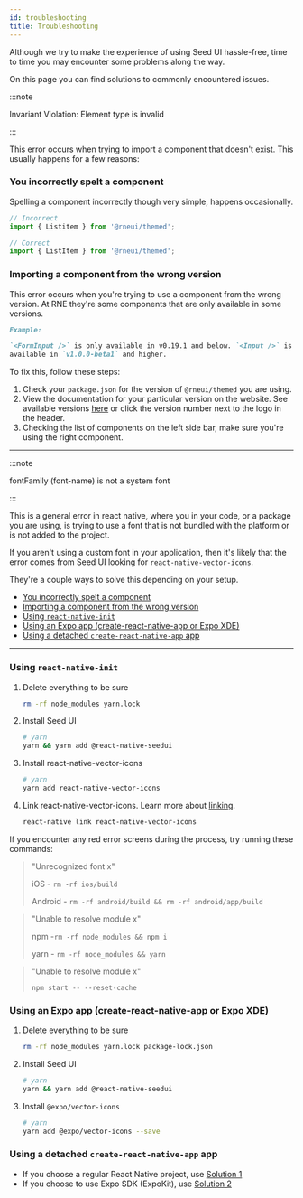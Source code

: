 ```yaml
---
id: troubleshooting
title: Troubleshooting
---
```


Although we try to make the experience of using Seed UI
hassle-free, time to time you may encounter some problems along the way.

On this page you can find solutions to commonly encountered issues.

:::note

Invariant Violation: Element type is invalid

:::

This error occurs when trying to import a component that doesn't exist. This
usually happens for a few reasons:

### You incorrectly spelt a component

Spelling a component incorrectly though very simple, happens occasionally.

```jsx
// Incorrect
import { Listitem } from '@rneui/themed';

// Correct
import { ListItem } from '@rneui/themed';
```

### Importing a component from the wrong version

This error occurs when you're trying to use a component from the wrong version.
At RNE they're some components that are only available in some versions.

```md
Example:

`<FormInput />` is only available in v0.19.1 and below. `<Input />` is only
available in `v1.0.0-beta1` and higher.
```

To fix this, follow these steps:

1. Check your `package.json` for the version of `@rneui/themed` you are
   using.
2. View the documentation for your particular version on the website. See
   available versions
   [here](/versions)
   or click the version number next to the logo in the header.
3. Checking the list of components on the left side bar, make sure you're using
   the right component.

---

:::note

fontFamily (font-name) is not a system font

:::

This is a general error in react native, where you in your code, or a package
you are using, is trying to use a font that is not bundled with the platform or
is not added to the project.

If you aren't using a custom font in your application, then it's likely that
the error comes from Seed UI looking for
`react-native-vector-icons`.

They're a couple ways to solve this depending on your setup.

- [You incorrectly spelt a component](#you-incorrectly-spelt-a-component)
- [Importing a component from the wrong version](#importing-a-component-from-the-wrong-version)
- [Using `react-native-init`](#using-react-native-init)
- [Using an Expo app (create-react-native-app or Expo XDE)](#using-an-expo-app-create-react-native-app-or-expo-xde)
- [Using a detached `create-react-native-app` app](#using-a-detached-create-react-native-app-app)

---

### Using `react-native-init`

1. Delete everything to be sure

   ```bash
   rm -rf node_modules yarn.lock
   ```

2. Install Seed UI

   ```bash
   # yarn
   yarn && yarn add @react-native-seedui
   ```

3. Install react-native-vector-icons

   ```bash
   # yarn
   yarn add react-native-vector-icons
   ```

4. Link react-native-vector-icons. Learn more about
   [linking](https://reactnative.dev/docs/linking.html).

   ```bash
   react-native link react-native-vector-icons
   ```

If you encounter any red error screens during the process, try running these
commands:

> "Unrecognized font x"
>
> iOS - `rm -rf ios/build`
>
> Android - `rm -rf android/build && rm -rf android/app/build`

> "Unable to resolve module x"
>
> npm -`rm -rf node_modules && npm i`
>
> yarn - `rm -rf node_modules && yarn`

> "Unable to resolve module x"
>
> `npm start -- --reset-cache`

### Using an Expo app (create-react-native-app or Expo XDE)

1. Delete everything to be sure

   ```bash
   rm -rf node_modules yarn.lock package-lock.json
   ```

2. Install Seed UI

   ```bash
   # yarn
   yarn && yarn add @react-native-seedui
   ```

3. Install `@expo/vector-icons`

   ```bash
   # yarn
   yarn add @expo/vector-icons --save
   ```

### Using a detached `create-react-native-app` app

- If you choose a regular React Native project, use
  [Solution 1](#using-react-native-init)
- If you choose to use Expo SDK (ExpoKit), use
  [Solution 2](#using-an-expo-app-create-react-native-app-or-expo-xde)
